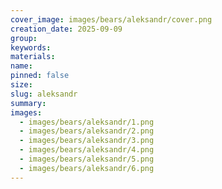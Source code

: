 ```yaml
---
cover_image: images/bears/aleksandr/cover.png
creation_date: 2025-09-09
group: 
keywords: 
materials: 
name: 
pinned: false
size: 
slug: aleksandr
summary: 
images:
  - images/bears/aleksandr/1.png
  - images/bears/aleksandr/2.png
  - images/bears/aleksandr/3.png
  - images/bears/aleksandr/4.png
  - images/bears/aleksandr/5.png
  - images/bears/aleksandr/6.png
---
```

